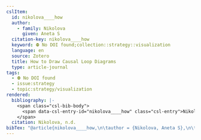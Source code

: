 ```yaml
---
cslItem:
  id: nikolova____how
  author:
    - family: Nikolova
      given: Aneta S
  citation-key: nikolova____how
  keyword: ⛔ No DOI found;collection::strategy::visualization
  language: en
  source: Zotero
  title: How to Draw Causal Loop Diagrams
  type: article-journal
tags:
  - ⛔ No DOI found
  - issue:strategy
  - topic:strategy/visualization
rendered:
  bibliography: |-
    <span class="csl-bib-body">
      <span data-csl-entry-id="nikolova____how" class="csl-entry">Nikolova, A. S. n.d.. <i>How to Draw Causal Loop Diagrams</i>.</span>
    </span>
  citation: Nikolova, n.d.
bibTex: "@article{nikolova____how,\n\tauthor = {Nikolova, Aneta S},\n\ttitle = {How to {Draw} {Causal} {Loop} {Diagrams}},\n}\n\n"
---
```

